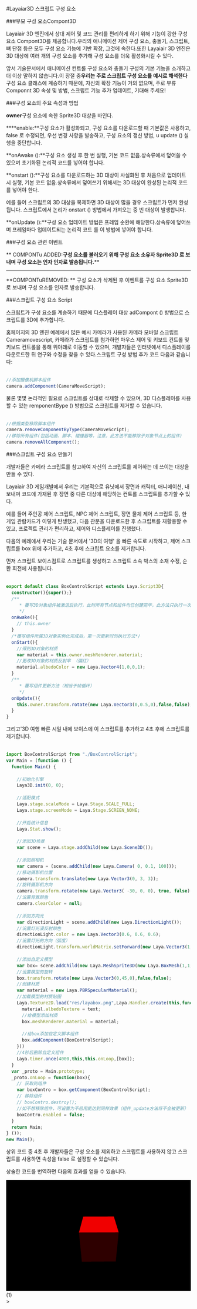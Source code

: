 #Layaiar3D 스크립트 구성 요소

###부모 구성 요소Compont3D

Layaiair 3D 엔진에서 상대 제어 및 코드 관리를 편리하게 하기 위해 기능이 강한 구성 요소 Compont3D를 제공합니다.우리의 애니메이션 제어 구성 요소, 충돌기, 스크립트, 뼈 단점 등은 모두 구성 요소 기능에 기반 확장, 그것에 속한다.또한 Layaiair 3D 엔진은 3D 대상에 여러 개의 구성 요소를 추가해 구성 요소를 더욱 활성화시킬 수 있다.

앞서 기술문서에서 애니메이션 컨트롤 구성 요소와 충돌기 구성의 기본 기능을 소개하고 더 이상 말하지 않습니다.이 장절 중**우리는 주로 스크립트 구성 요소를 예시로 해석한다**구성 요소 클래스에 계승하기 때문에, 자신의 확장 기능이 거의 없으며, 주로 부류 Componnt 3D 속성 및 방법, 스크립트 기능 추가 업데이트, 기대해 주세요!



###구성 요소의 주요 속성과 방법

**owner**구성 요소에 속한 Sprite3D 대상을 바인다.

****enable:**구성 요소가 활성화되고, 구성 요소를 다운로드할 때 기본값은 사용하고, false 로 수정되면, 우선 변경 사항을 발송하고, 구성 요소의 갱신 방법, u update () 실행을 중단합니다.

**onAwake ():**구성 요소 생성 후 한 번 실행, 기본 코드 없음.상속류에서 덮어쓸 수 있으며 초기화된 논리적 코드를 넣어야 합니다.

**onstart ():**구성 요소를 다운로드하는 3D 대상이 사실화된 후 처음으로 업데이트 시 실행, 기본 코드 없음.상속류에서 덮어쓰기 위해서는 3D 대상이 완성된 논리적 코드를 넣어야 한다.

예를 들어 스크립트의 3D 대상을 복제하면 3D 대상이 많을 경우 스크립트가 먼저 완성됩니다. 스크립트에서 논리가 onstart () 방법에서 가져오는 중 빈 대상이 발생합니다.

**onUpdate ():**구성 요소 업데이트 방법은 프레임 순환에 해당한다.상속류에 덮어쓰며 프레임마다 업데이트되는 논리적 코드 를 이 방법에 넣어야 합니다.



###구성 요소 관련 이벤트

** COMPONTu ADDED:**구성 요소를 불러오기 위해 구성 요소 소유자 Sprite3D 로 보내며 구성 요소는 인자 인자로 발송됩니다.****
****
**COMPONTuREMOVED: ** 구성 요소가 삭제된 후 이벤트를 구성 요소 Sprite3D 로 보내며 구성 요소를 인자로 발송합니다.



###스크립트 구성 요소 Script

스크립트가 구성 요소를 계승하기 때문에 디스플레이 대상 adCompont () 방법으로 스크립트를 3D에 추가합니다.

홈페이지의 3D 엔진 예례에서 많은 예시 카메라가 사용된 카메라 모바일 스크립트 Cameramovescript, 카메라가 스크립트를 첨가하면 마우스 제어 및 키보드 컨트롤 및 키보드 컨트롤을 통해 위아래로 이동할 수 있으며, 개발자들은 인터넷에서 디스플레이를 다운로드한 뒤 연구와 수정을 찾을 수 있다.스크립트 구성 방법 추가 코드 다음과 같습니다:


```typescript

//添加摄像机脚本组件
camera.addComponent(CameraMoveScript);
```


물론 몇몇 논리적인 필요로 스크립트를 상대로 삭제할 수 있으며, 3D 디스플레이를 사용할 수 있는 remponentBype () 방법으로 스크립트를 제거할 수 있습니다.


```typescript

//根据类型移除脚本组件
camera.removeComponentByType(CameraMoveScript);
//移除所有组件(包括动画、脚本、碰撞器等，注意，此方法不能移除子对象节点上的组件)
camera.removeAllComponent();
```




###스크립트 구성 요소 만들기

개발자들은 카메라 스크립트를 참고하여 자신의 스크립트를 제어하는 데 쓰이는 대상을 만들 수 있다.

Layaiair 3D 게임개발에서 우리는 기본적으로 유닛에서 장면과 캐릭터, 애니메이션, 내보내며 코드에 가재된 후 장면 중 다른 대상에 해당하는 컨트롤 스크립트를 추가할 수 있다.

예를 들어 주인공 제어 스크립트, NPC 제어 스크립트, 장면 물체 제어 스크립트 등, 한 게임 관람카드가 이렇게 탄생했고, 다음 관문을 다운로드한 후 스크립트를 재활용할 수 있고, 프로젝트 관리가 편리하고, 제어와 디스플레이를 진행했다.

다음의 예례에서 우리는 기술 문서에서 '3D의 여행' 을 빠른 속도로 시작하고, 제어 스크립트를 box 위에 추가하고, 4초 후에 스크립트 요소를 제거합니다.

먼저 스크립트 보이스컴트로 스크립트를 생성하고 스크립트 소속 박스의 소재 수정, 순환 회전에 사용됩니다.


```typescript

export default class BoxControlScript extends Laya.Script3D{
  constructor(){super();}
  /**
	 * 覆写3D对象组件被激活后执行，此时所有节点和组件均已创建完毕，此方法只执行一次
	 */
  onAwake(){
    // this.owner
  }
  /*覆写组件所属3D对象实例化完成后，第一次更新时的执行方法*/
  onStart(){
    //得到3D对象的材质
    var material = this.owner.meshRenderer.material;
    //更改3D对象的材质反射率 （偏红）
    material.albedoColor = new Laya.Vector4(1,0,0,1);
  }
  /**
	 * 覆写组件更新方法（相当于帧循环）
	 */
  onUpdate(){
    this.owner.transform.rotate(new Laya.Vector3(0,0.5,0),false,false);
  }
}
```


그리고'3D 여행 빠른 시일 내에 보이스에 이 스크립트를 추가하고 4초 후에 스크립트를 제거합니다.


```typescript

import BoxControlScript from "./BoxControlScript";
var Main = (function () {
  function Main() {

    //初始化引擎
    Laya3D.init(0, 0);

    //适配模式
    Laya.stage.scaleMode = Laya.Stage.SCALE_FULL;
    Laya.stage.screenMode = Laya.Stage.SCREEN_NONE;

    //开启统计信息
    Laya.Stat.show();

    //添加3D场景
    var scene = Laya.stage.addChild(new Laya.Scene3D());

    //添加照相机
    var camera = (scene.addChild(new Laya.Camera( 0, 0.1, 100)));
    //移动摄影机位置
    camera.transform.translate(new Laya.Vector3(0, 3, 3));
    //旋转摄影机方向
    camera.transform.rotate(new Laya.Vector3( -30, 0, 0), true, false);
    //设置背景颜色
    camera.clearColor = null;

    //添加方向光
    var directionLight = scene.addChild(new Laya.DirectionLight());
    //设置灯光漫反射颜色
    directionLight.color = new Laya.Vector3(0.6, 0.6, 0.6);
    //设置灯光的方向（弧度）
    directionLight.transform.worldMatrix.setForward(new Laya.Vector3(1, -1, 0));

    //添加自定义模型
    var box= scene.addChild(new Laya.MeshSprite3D(new Laya.BoxMesh(1,1,1),"MOs"));
    //设置模型的旋转
    box.transform.rotate(new Laya.Vector3(0,45,0),false,false);
    //创建材质
    var material = new Laya.PBRSpecularMaterial();
    //加载模型的材质贴图
    Laya.Texture2D.load("res/layabox.png",Laya.Handler.create(this,function(text){
      material.albedoTexture = text;
      //给模型添加材质
      box.meshRenderer.material = material;

      //给box添加自定义脚本组件
      box.addComponent(BoxControlScript);
    }))
    //4秒后删除自定义组件
    Laya.timer.once(4000,this,this.onLoop,[box]);
  }
  var _proto = Main.prototype;
  _proto.onLoop = function(box){
    // 获取到组件
    var boxContro = box.getComponent(BoxControlScript);
    // 移除组件
    // boxContro.destroy();
    //如不想移除组件，可设置为不启用能达到同样效果（组件_update方法将不会被更新）
    boxContro.enabled = false;
  }
  return Main;
} ());
new Main();

```


상위 코드 중 4초 후 개발자들은 구성 요소를 제외하고 스크립트를 사용하지 않고 스크립트를 사용하면 속성을 false 로 설정할 수 있습니다.

상술한 코드를 번역하면 다음의 효과를 얻을 수 있습니다.

![1](img/1.gif)(1)</br>>

